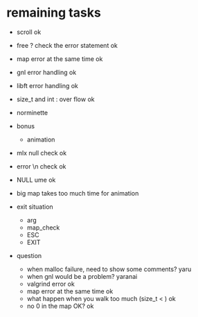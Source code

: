 # remaining tasks
- scroll ok
- free ? check the error statement ok
- map error at the same time ok
- gnl error handling ok
- libft error handling ok
- size_t and int : over flow ok
- norminette
- bonus
    - animation
- mlx null check ok
- error \n check ok
- NULL ume ok

- big map takes too much time for animation

- exit situation
    - arg
    - map_check 
    - ESC 
    - EXIT 

- question
    - when malloc failure, need to show some comments? yaru
    - when gnl would be a problem? yaranai
    - valgrind error ok
    - map error at the same time ok
    - what happen when you walk too much (size_t < ) ok
    - no 0 in the map OK? ok
